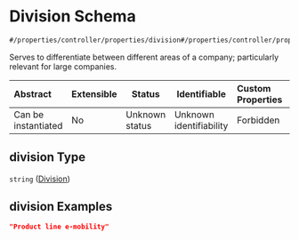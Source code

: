 # Division Schema

```txt
#/properties/controller/properties/division#/properties/controller/properties/division
```

Serves to differentiate between different areas of a company; particularly relevant for large companies.


| Abstract            | Extensible | Status         | Identifiable            | Custom Properties | Additional Properties | Access Restrictions | Defined In                                                           |
| :------------------ | ---------- | -------------- | ----------------------- | :---------------- | --------------------- | ------------------- | -------------------------------------------------------------------- |
| Can be instantiated | No         | Unknown status | Unknown identifiability | Forbidden         | Allowed               | none                | [tilt-schema.json\*](../out/tilt-schema.json "open original schema") |

## division Type

`string` ([Division](tilt-schema-properties-controller-properties-division.md))

## division Examples

```json
"Product line e-mobility"
```

